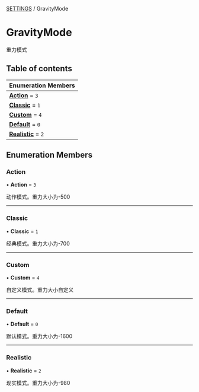 [SETTINGS](../groups/Core.SETTINGS.md) / GravityMode

# GravityMode <Badge type="tip" text="Enumeration" /> <Score text="GravityMode" />

重力模式

## Table of contents

| Enumeration Members |
| :-----|
| **[Action](mw.GravityMode.md#action)** = ``3`` <br> |
| **[Classic](mw.GravityMode.md#classic)** = ``1`` <br> |
| **[Custom](mw.GravityMode.md#custom)** = ``4`` <br> |
| **[Default](mw.GravityMode.md#default)** = ``0`` <br> |
| **[Realistic](mw.GravityMode.md#realistic)** = ``2`` <br> |

## Enumeration Members

### Action <Score text="Action" /> 

• **Action** = ``3``

动作模式。重力大小为-500

___

### Classic <Score text="Classic" /> 

• **Classic** = ``1``

经典模式。重力大小为-700

___

### Custom <Score text="Custom" /> 

• **Custom** = ``4``

自定义模式。重力大小自定义

___

### Default <Score text="Default" /> 

• **Default** = ``0``

默认模式。重力大小为-1600

___

### Realistic <Score text="Realistic" /> 

• **Realistic** = ``2``

现实模式。重力大小为-980
